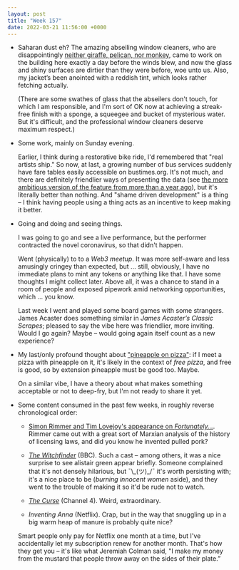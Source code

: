 ```yaml
---
layout: post
title: "Week 157"
date: 2022-03-21 11:56:00 +0000
---
```


- Saharan dust eh?
  The amazing abseiling window cleaners, who are disappointingly [neither giraffe, pelican, nor monkey](https://en.wikipedia.org/wiki/The_Giraffe_and_the_Pelly_and_Me), came to work on the building here exactly a day before the winds blew, and now the glass and shiny surfaces are dirtier than they were before, woe unto us. Also, my jacket’s been anointed with a reddish tint, which looks rather fetching actually. 

  (There are some swathes of glass that the abseilers don't touch, for which I am responsible, and I'm sort of OK now at achieving a streak-free finish with a sponge, a squeegee and bucket of mysterious water. But it's difficult, and the professional window cleaners deserve maximum respect.)

- Some work, mainly on Sunday evening.

  Earlier, I think during a restorative bike ride, I'd remembered that "real artists ship." So now, at last, a growing number of bus services suddenly have fare tables easily accessible on bustimes.org. It's not much, and there are definitely friendlier ways of presenting the data (see [the more ambitious version of the feature from more than a year ago](https://twitter.com/darloscott/status/1349697835713912833)), but it's literally better than nothing. And "shame driven development" is a thing – I think having people using a thing acts as an incentive to keep making it better.

- Going and doing and seeing things.

  I was going to go and see a live performance, but the performer contracted the novel coronavirus, so that didn't happen.

  Went (physically) to to a _Web3 meetup_.
  It was more self-aware and less amusingly cringey than expected, but ... still, obviously, I have no immediate plans to mint any tokens or anything like that.
  I have some thoughts I might collect later. Above all, it was a chance to stand in a room of people and exposed pipework amid networking opportunities, which ... you know.

  Last week I went and played some board games with some strangers. James Acaster does something similar in <cite>James Acaster’s Classic Scrapes</cite>; pleased to say the vibe here was friendlier, more inviting. Would I go again? Maybe – would going again itself count as a new experience? 

- My last/only profound thought about ["pineapple on pizza"](https://twitter.com/wrathofgodbot/status/1503498376083615754 "annoying dating app bio cliché"):
  if I meet a pizza with pineapple on it, it's likely in the context of _free pizza_, and free is good, so by extension pineapple must be good too. Maybe.

  On a similar vibe, I have a theory about what makes something acceptable or not to deep-fry, but I'm not ready to share it yet.

- Some content consumed in the past few weeks, in roughly reverse chronological order:

  - [Simon Rimmer and Tim Lovejoy's appearance on <cite>Fortunately...</cite>](https://www.bbc.co.uk/programmes/m0015ltm).
    Rimmer came out with a great sort of Marxian analysis of the history of licensing laws, and did you know he invented pulled pork?

  - [<cite>The Witchfinder</cite>](https://www.bbc.co.uk/programmes/p0b6xg9r) (BBC). Such a cast – among others, it was a nice surprise to see alistair green appear briefly.
    Someone complained that it's not densely hilarious, but ¯\\\_(ツ)\_/¯ it's worth persisting with; it's a nice place to be (_burning innocent women_ aside),
    and they went to the trouble of making it so it'd be rude not to watch.

  - [<cite>The Curse</cite>](https://www.channel4.com/programmes/the-curse) (Channel 4). Weird, extraordinary.

  - <cite>Inventing Anna</cite> (Netflix). Crap, but in the way that snuggling up in a big warm heap of manure is probably quite nice?

  Smart people only pay for Netflix one month at a time, but I've accidentally let my subscription renew for another month.
  That's how they get you – it's like what Jeremiah Colman said, "I make my money from the mustard that people throw away on the sides of their plate.”
